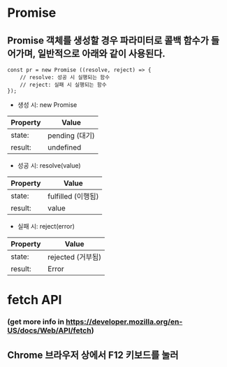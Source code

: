 # Promise

## Promise 객체를 생성할 경우 파라미터로 콜백 함수가 들어가며, 일반적으로 아래와 같이 사용된다.

	const pr = new Promise ((resolve, reject) => {
		// resolve: 성공 시 실행되는 함수
		// reject: 실패 시 실행되는 함수
	});

- 생성 시: new Promise

| Property | Value |
|---|---|
| state: | pending (대기) |
| result: | undefined |


- 성공 시: resolve(value)

| Property | Value |
|---|---|
| state: | fulfilled (이행됨) |
| result: | value |


- 실패 시: reject(error)

| Property | Value |
|---|---|
| state: | rejected (거부됨) |
| result: | Error |





# fetch API
### (get more info in https://developer.mozilla.org/en-US/docs/Web/API/fetch)

## Chrome 브라우저 상에서 F12 키보드를 눌러 

